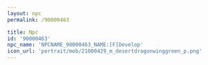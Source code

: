 ```yaml
---
layout: npc
permalink: /90000463

title: Npc
id: '90000463'
npc_name: 'NPCNAME_90000463_NAME:[F]Develop'
icon_url: 'portrait/mob/21000429_m_desertdragonwinggreen_p.png'
---
```

